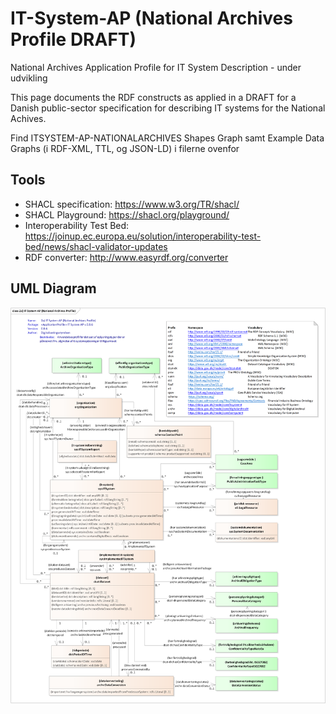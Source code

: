 IT-System-AP (National Archives Profile DRAFT) 
===== 
National Archives Application Profile for IT System Description - under udvikling

This page documents the RDF constructs as applied in a DRAFT for a Danish public-sector specification for describing IT systems for the National Achives. 

Find ITSYSTEM-AP-NATIONALARCHIVES Shapes Graph samt Example Data Graphs (i RDF-XML, TTL, og JSON-LD) i filerne ovenfor

## Tools

* SHACL specification: https://www.w3.org/TR/shacl/
* SHACL Playground: https://shacl.org/playground/
* Interoperability Test Bed: https://joinup.ec.europa.eu/solution/interoperability-test-bed/news/shacl-validator-updates
* RDF converter: http://www.easyrdf.org/converter


## UML Diagram
![alt text](https://github.com/digst/IT-System-AP/blob/master/NationalArchivesProfile/IT-System-AP-National-Archives-Profile-v0.8.6.png "UML")

